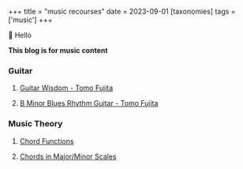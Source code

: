 +++
title = "music recourses"
date = 2023-09-01
[taxonomies]
tags = ['music']
+++

👋 Hello

**This blog is for music content**

### Guitar
1. [Guitar Wisdom - Tomo Fujita](https://tomovhxtv.vhx.tv/browse) 
   
2. [B Minor Blues Rhythm Guitar - Tomo Fujita](https://www.youtube.com/watch?v=vMe7zONYGA0)

### Music Theory
1. [Chord Functions](../chord-functions/)

2. [Chords in Major/Minor Scales](../scale-chords/) 

